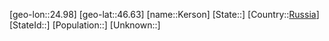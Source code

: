 ﻿---
location: [46.63,24.98]
type: City
tags:
- geo/City


SpocWebEntityId: 31394
isDeleted: false
confidential: public

---
[geo-lon::24.98]
[geo-lat::46.63]
[name::Kerson]
[State::]
[Country::[Russia](geo/Continent/Europe/Russia.md)]
[StateId::]
[Population::]
[Unknown::]

